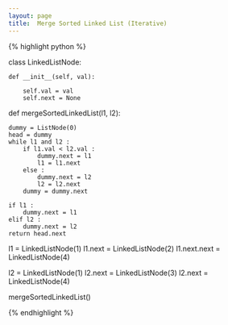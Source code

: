 ```yaml
---
layout: page
title:  Merge Sorted Linked List (Iterative)
---
```





{% highlight python %}

class LinkedListNode:

    def __init__(self, val):

        self.val = val
        self.next = None



def mergeSortedLinkedList(l1, l2):

    dummy = ListNode(0)
    head = dummy
    while l1 and l2 : 
        if l1.val < l2.val : 
            dummy.next = l1
            l1 = l1.next
        else : 
            dummy.next = l2
            l2 = l2.next
        dummy = dummy.next

    if l1 : 
        dummy.next = l1
    elif l2 :
        dummy.next = l2
    return head.next


l1 = LinkedListNode(1)
l1.next = LinkedListNode(2)
l1.next.next = LinkedListNode(4)

l2 = LinkedListNode(1)
l2.next = LinkedListNode(3)
l2.next = LinkedListNode(4)

mergeSortedLinkedList()



{% endhighlight %}


